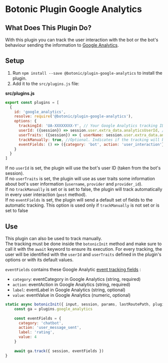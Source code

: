 # Botonic Plugin Google Analytics

## What Does This Plugin Do?

With this plugin you can track the user interaction with the bot or the bot's behaviour sending the information to [Google Analytics](https://analytics.google.com/). 

## Setup

1. Run `npm install --save @botonic/plugin-google-analytics` to install the plugin.
2. Add it to the `src/plugins.js` file:

**src/plugins.js**
```javascript
export const plugins = [
  {
    id: 'google_analytics',
    resolve: require('@botonic/plugin-google-analytics'),
    options: {
      trackingId: 'UA-XXXXXXXX-Y', // Your Google Analytics tracking ID
      userId: ({session}) => session.user.extra_data.analyticsUserId, //Optional. Method that returns a unique user ID as string
      userTraits: ({session}) => { userName: session.user.extra_data.analyticsUserName, userEmail: session.user.extra_data.analyticsUserEmail }, //Optional. Method that returns an object with the user Traits
      trackManually: true, //Optional. Indicates if the tracking will be done manually (set to true) or automatic (by default)
      eventFields: () => ({category: 'bot', action: 'user_interaction'})
    }
  }
]
```
If no `userId` is set, the plugin will use the bot's user ID (taken from the bot's session).  
If no `userTraits` is set, the plugin will use as user traits some information about bot's user information (`username`, `provider` and `provider_id`).  
If no `trackManually` is set or is set to false, the plugin will track automatically in every user interaction (`post` method).    
If no `eventFields` is set, the plugin will send a default set of fields to the automatic tracking. This option is used only if `trackManually` is not set or is set to false

## Use

This plugin can also be used to track manually.  
The tracking must be done inside the `botonicInit` method and make sure to call it with the `await` keyword to ensure its execution.
For every tracking, the user will be identified with the `userId` and `userTraits` defined in the plugin's options or with its default values.

`eventFields` contains these Google Analytic [event tracking fields](https://developers.google.com/analytics/devguides/collection/analyticsjs/events#event_fields)  :
- `category`: eventCategory in Google Analytics (string, required)
- `action`: eventAction in Google Analytics (string, required)
- `label`: eventLabel in Google Analytics (string, optional)
- `value`: eventValue in Google Analytics (numeric, optional)
```javascript
static async botonicInit({ input, session, params, lastRoutePath, plugins }) {
    const ga = plugins.google_analytics
    
    const eventFields = {
      category: 'chatbot',
      action: 'user_message_sent',
      label: 'rating',
      value: 4
    }
    
    await ga.track({ session, eventFields })
}
```

